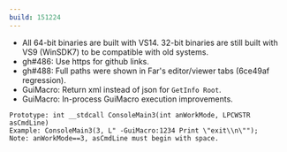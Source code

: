 ```yaml
---
build: 151224
---
```


* All 64-bit binaries are built with VS14.
  32-bit binaries are still built with VS9 (WinSDK7) to be compatible with old systems.
* gh#486: Use https for github links.
* gh#488: Full paths were shown in Far's editor/viewer tabs (6ce49af regression).
* GuiMacro: Return xml instead of json for `GetInfo Root`.
* GuiMacro: In-process GuiMacro execution improvements.

~~~
Prototype: int __stdcall ConsoleMain3(int anWorkMode, LPCWSTR asCmdLine)
Example: ConsoleMain3(3, L" -GuiMacro:1234 Print \"exit\\n\"");
Note: anWorkMode==3, asCmdLine must begin with space.
~~~
